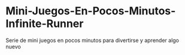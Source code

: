 # Mini-Juegos-En-Pocos-Minutos-Infinite-Runner
Serie de mini juegos en pocos minutos para divertirse y aprender algo nuevo
